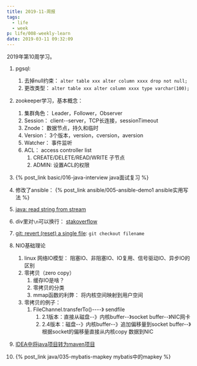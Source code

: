 ```yaml
---
title: 2019-11-周报
tags:
  - life
  - week
p: life/008-weekly-learn
date: 2019-03-11 09:32:09
---
```


2019年第10周学习。

1. pgsql:
    1. 去掉null约束： `alter table xxx alter column xxxx drop not null;`
    2. 更改类型： `alter table xxx alter column xxxx type varchar(100);`


2. zookeeper学习，基本概念：
    1. 集群角色： Leader，Follower，Observer
    2. Session： client--server，TCP长连接，sessionTimeout
    3. Znode： 数据节点，持久和临时
    4. Version： 3个版本，version，cversion，aversion
    5. Watcher： 事件监听
    6. ACL： access controller list
        1. CREATE/DELETE/READ/WRITE 子节点
        2. ADMIN: 设置ACL的权限


3. {% post_link basic/016-java-interview java面试复习 %}

4. 修改了ansible： {% post_link ansible/005-ansible-demo1 ansible实用写法 %}

5. [java: read string from stream](https://stackoverflow.com/questions/309424/how-do-i-read-convert-an-inputstream-into-a-string-in-java)

6. div里对`\n`可以换行： [stakoverflow](https://stackoverflow.com/questions/25862896/text-with-newline-inside-a-div-element-is-not-working)

7. [git: revert (reset) a single file](https://www.norbauer.com/rails-consulting/notes/git-revert-reset-a-single-file): `git checkout filename`

8. NIO基础理论
    1. linux 网络IO模型： 阻塞IO、非阻塞IO、IO复用、信号驱动IO、异步IO的区别
    2. 零拷贝（zero copy）
        1. 缓存IO是啥？
        2. 零拷贝的分类
        3. mmap函数的利弊： 将内核空间映射到用户空间
    3. 零拷贝的例子：
        1. FileChannel.transferTo()----》 sendfile
            1. 2.1版本：直接从磁盘--》内核buffer--》socket buffer--》NIC网卡
            2. 2.4版本：磁盘--》内核buffer--》追加偏移量到socket buffer--》根据socket的偏移量直接从内核copy 数据到NIC


9. [IDEA中将java项目转为maven项目](https://www.jetbrains.com/help/idea/maven-support.html#convert_project_to_maven)

10. {% post_link  java/035-mybatis-mapkey mybatis中的mapkey %}



